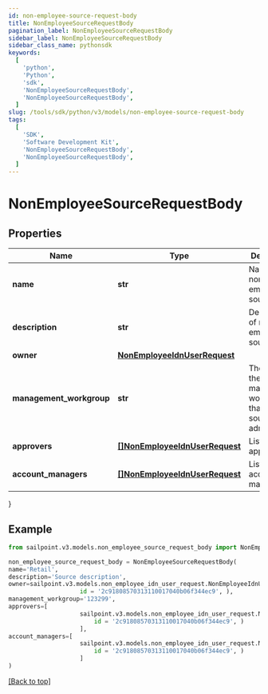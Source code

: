 ```yaml
---
id: non-employee-source-request-body
title: NonEmployeeSourceRequestBody
pagination_label: NonEmployeeSourceRequestBody
sidebar_label: NonEmployeeSourceRequestBody
sidebar_class_name: pythonsdk
keywords:
  [
    'python',
    'Python',
    'sdk',
    'NonEmployeeSourceRequestBody',
    'NonEmployeeSourceRequestBody',
  ]
slug: /tools/sdk/python/v3/models/non-employee-source-request-body
tags:
  [
    'SDK',
    'Software Development Kit',
    'NonEmployeeSourceRequestBody',
    'NonEmployeeSourceRequestBody',
  ]
---
```


# NonEmployeeSourceRequestBody

## Properties

| Name | Type | Description | Notes |
| --- | --- | --- | --- |
| **name** | **str** | Name of non-employee source. | [required] |
| **description** | **str** | Description of non-employee source. | [required] |
| **owner** | [**NonEmployeeIdnUserRequest**](non-employee-idn-user-request) |  | [required] |
| **management_workgroup** | **str** | The ID for the management workgroup that contains source sub-admins | [optional] |
| **approvers** | [**[]NonEmployeeIdnUserRequest**](non-employee-idn-user-request) | List of approvers. | [optional] |
| **account_managers** | [**[]NonEmployeeIdnUserRequest**](non-employee-idn-user-request) | List of account managers. | [optional] |

}

## Example

```python
from sailpoint.v3.models.non_employee_source_request_body import NonEmployeeSourceRequestBody

non_employee_source_request_body = NonEmployeeSourceRequestBody(
name='Retail',
description='Source description',
owner=sailpoint.v3.models.non_employee_idn_user_request.NonEmployeeIdnUserRequest(
                    id = '2c91808570313110017040b06f344ec9', ),
management_workgroup='123299',
approvers=[
                    sailpoint.v3.models.non_employee_idn_user_request.NonEmployeeIdnUserRequest(
                        id = '2c91808570313110017040b06f344ec9', )
                    ],
account_managers=[
                    sailpoint.v3.models.non_employee_idn_user_request.NonEmployeeIdnUserRequest(
                        id = '2c91808570313110017040b06f344ec9', )
                    ]
)

```

[[Back to top]](#)
